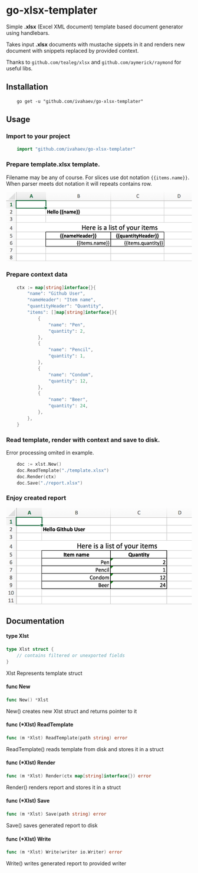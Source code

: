 # go-xlsx-templater
Simple **.xlsx** (Excel XML document) template based document generator using handlebars.

Takes input **.xlsx** documents with mustache sippets in it and renders new document with snippets replaced by provided context.

Thanks to `github.com/tealeg/xlsx` and `github.com/aymerick/raymond` for useful libs.

## Installation

```
    go get -u "github.com/ivahaev/go-xlsx-templater"
```

## Usage

### Import to your project

```go
    import "github.com/ivahaev/go-xlsx-templater"
```

### Prepare **template.xlsx** template.
Filename may be any of course. For slices use dot notation `{{items.name}}`. When parser meets dot notation it will repeats contains row.

![Sample document image](./template.png)

### Prepare context data

```go
    ctx := map[string]interface{}{
        "name": "Github User",
        "nameHeader": "Item name",
        "quantityHeader": "Quantity",
        "items": []map[string]interface{}{
            {
                "name": "Pen",
                "quantity": 2,
            },
            {
                "name": "Pencil",
                "quantity": 1,
            },
            {
                "name": "Condom",
                "quantity": 12,
            },
            {
                "name": "Beer",
                "quantity": 24,
            },
        },
    }
```

### Read template, render with context and save to disk.
Error processing omited in example.

```go
    doc := xlst.New()
	doc.ReadTemplate("./template.xlsx")
	doc.Render(ctx)
	doc.Save("./report.xlsx")
```

### Enjoy created report

![Report image](./report.png)

## Documentation

#### type Xlst

```go
type Xlst struct {
    // contains filtered or unexported fields
}
```

Xlst Represents template struct

#### func  New

```go
func New() *Xlst
```
New() creates new Xlst struct and returns pointer to it

#### func (*Xlst) ReadTemplate

```go
func (m *Xlst) ReadTemplate(path string) error
```
ReadTemplate() reads template from disk and stores it in a struct

#### func (*Xlst) Render

```go
func (m *Xlst) Render(ctx map[string]interface{}) error
```
Render() renders report and stores it in a struct

#### func (*Xlst) Save

```go
func (m *Xlst) Save(path string) error
```
Save() saves generated report to disk

#### func (*Xlst) Write

```go
func (m *Xlst) Write(writer io.Writer) error
```
Write() writes generated report to provided writer
